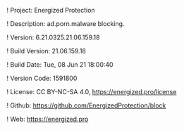 ! Project: Energized Protection

! Description: ad.porn.malware blocking.

! Version: 6.21.0325.21.06.159.18

! Build Version: 21.06.159.18

! Build Date: Tue, 08 Jun 21 18:00:40

! Version Code: 1591800

! License: CC BY-NC-SA 4.0, https://energized.pro/license

! Github: https://github.com/EnergizedProtection/block

! Web: https://energized.pro
